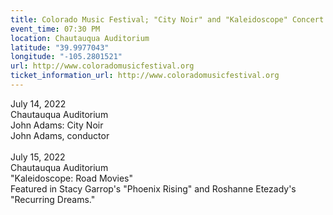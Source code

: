 ```yaml
---
title: Colorado Music Festival; "City Noir" and "Kaleidoscope" Concert
event_time: 07:30 PM
location: Chautauqua Auditorium
latitude: "39.9977043"
longitude: "-105.2801521"
url: http://www.coloradomusicfestival.org
ticket_information_url: http://www.coloradomusicfestival.org
---
```

July 14, 2022<br>
Chautauqua Auditorium<br>
John Adams: City Noir<br>
John Adams, conductor<br>
<br>
July 15, 2022<br>
Chautauqua Auditorium<br>
"Kaleidoscope: Road Movies"<br>
Featured in Stacy Garrop's "Phoenix Rising" and Roshanne Etezady's "Recurring Dreams."